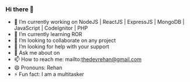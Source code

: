 ### Hi there 👋
- 🔭 I’m currently working on NodeJS | ReactJS | ExpressJS | MongoDB | JavaScript | CodeIgnitor | PHP
- 🌱 I’m currently learning ROR
- 👯 I’m looking to collaborate on any project
- 🤔 I’m looking for help with your support
- 💬 Ask me about on 
- 📫 How to reach me: mailto:thedevrehan@gmail.com
- 😄 Pronouns: Rehan
- ⚡ Fun fact: I am a multitasker
